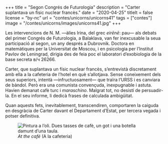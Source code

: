 +++
title = "Segon Congrés de Futurologia"
description = "Carter suplantava un físic nuclear francès."
date = "2020-04-25"
titleIt = false
license = "by-nc"
url = "contes/unicorns/unicorns41"
tags = ["contes"]
image = "/contes/unicorns/images/unicorns41.jpg"
+++

Les intervencions de N. M. —àlies Irina, del grec *eirēnē*: pau— als debats del primer Congrés de Futurologia, a Balaklava, van fer inexcusable la seua participació al segon, un any després a Dubrovnik. Doctora en matemàtiques per la Universitat de Moscou, i en psicologia per l’Institut Pavlov de Leningrad, dirigia des de feia poc el laboratori d’exobiologia de la base secreta в/ч 26266.

Carter, que suplantava un físic nuclear francès, s’entrevistà discretament amb ella a la cafeteria de l’hotel en què s’allotjava. Sense coneixement dels seus superiors, intentà —infructuosament— que traïra l’URSS i es canviara de bàndol. Però era una comunista convençuda, inexpugnable i astuta. Havien demanat cafè turc i *maraschino*. Malgrat tot, no desistí de persuadir-la. En el seu informe, li dedicà frases de calculada ambigüitat.

Quan aquests fets, inevitablement, transcendiren, comportaren la caiguda en desgràcia de Carter davant el Departament d’Estat, per tercera vegada i potser definitiva.

<figure class="illustration"><img src="/contes/unicorns/images/unicorns41.jpg" alt="Pintura a l’oli. Dues tasses de cafè, un got i una botella damunt d’una taula."><figcaption><em>At the café</em> (A la cafeteria)</figcaption></figure>

